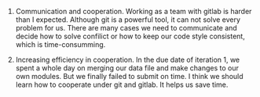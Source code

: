 1. Communication and cooperation. Working as a team with gitlab is harder than I expected. Although git is a powerful tool, it can not solve every problem for us. There are many cases we need to communicate and decide how to solve confilict or how to keep our code style consistent, which is time-consumming.

2. Increasing efficiency in cooperation. In the due date of iteration 1, we spent a whole day on merging our data file and make changes to our own modules. But we finally failed to submit on time. I think we should learn how to cooperate under git and gitlab. It helps us save time.